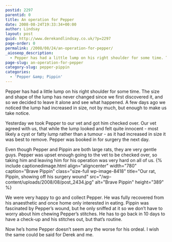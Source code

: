 ```yaml
---
postid: 2297
parentid: 0
title: An operation for Pepper
date: 2008-08-24T19:33:34+00:00
author: Lindsay
layout: post
guid: http://www.derekandlindsay.co.uk/?p=2297
page-order: 0
permalink: /2008/08/24/an-operation-for-pepper/
_aioseop_description:
  - Pepper has had a little lump on his right shoulder for some time. The size and shape of the lump has never changed since we first discovered it, and so we decided to leave it alone and see what happened.
page-slug: an-operation-for-pepper
category-slug: pepper-pippin
categories:
  - 'Pepper &amp; Pippin'
---
```

Pepper has had a little lump on his right shoulder for some time. The size and shape of the lump has never changed since we first discovered it, and so we decided to leave it alone and see what happened. A few days ago we noticed the lump had increased in size, not by much, but enough to make us take notice.

Yesterday we took Pepper to our vet and got him checked over. Our vet agreed with us, that while the lump looked and felt quite innocent - most likely a cyst or fatty lump rather than a tumour - as it had increased in size it was best to remove. Pepper was booked in for surgery the next day.

Even though Pepper and Pippin are both large rats, they are very gentle guys. Pepper was upset enough going to the vet to be checked over, so taking him and leaving him for his operation was very hard on all of us. {% include captionedimage.html align="aligncenter" width="780" caption="Brave Pippin" class="size-full wp-image-8418" title="Our rat, Pippin, showing off his surgery wound" src="/wp-content/uploads/2008/08/post_2434.jpg" alt="Brave Pippin" height="389" %} 

We were very happy to go and collect Pepper. He was fully recovered from his anaesthetic and once home only interested in eating. Pippin was fascinated by Pepper’s wound, but he only sniffed at it so we don’t have to worry about him chewing Pepper’s stitches. He has to go back in 10 days to have a check-up and his stitches out, but that’s routine.

Now he’s home Pepper doesn’t seem any the worse for his ordeal. I wish the same could be said for Derek and me.